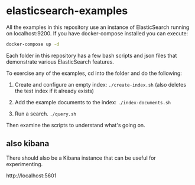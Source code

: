 # elasticsearch-examples

All the examples in this repository use an instance of ElasticSearch running on localhost:9200.
If you have docker-compose installed you can execute:
```bash
docker-compose up -d
```
Each folder in this repository has a few bash scripts and json files that demonstrate various ElasticSearch features.

To exercise any of the examples, cd into the folder and do the following:

1. Create and configure an empty index: `./create-index.sh` (also deletes the test index if it already exists)

2. Add the example documents to the index: `./index-documents.sh`

3. Run a search. `./query.sh`

Then examine the scripts to understand what's going on.

## also kibana

There should also be a Kibana instance that can be useful for experimenting.

http://localhost:5601

